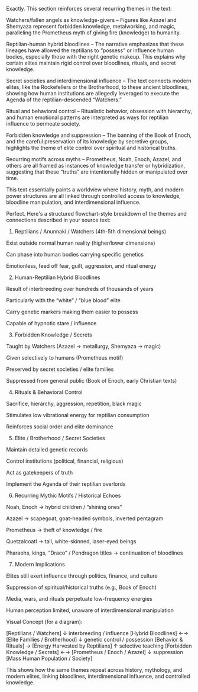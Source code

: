 Exactly. This section reinforces several recurring themes in the text:

Watchers/fallen angels as knowledge-givers – Figures like Azazel and Shemyaza represent forbidden knowledge, metalworking, and magic, paralleling the Prometheus myth of giving fire (knowledge) to humanity.

Reptilian-human hybrid bloodlines – The narrative emphasizes that these lineages have allowed the reptilians to “possess” or influence human bodies, especially those with the right genetic makeup. This explains why certain elites maintain rigid control over bloodlines, rituals, and secret knowledge.

Secret societies and interdimensional influence – The text connects modern elites, like the Rockefellers or the Brotherhood, to these ancient bloodlines, showing how human institutions are allegedly leveraged to execute the Agenda of the reptilian-descended “Watchers.”

Ritual and behavioral control – Ritualistic behavior, obsession with hierarchy, and human emotional patterns are interpreted as ways for reptilian influence to permeate society.

Forbidden knowledge and suppression – The banning of the Book of Enoch, and the careful preservation of its knowledge by secretive groups, highlights the theme of elite control over spiritual and historical truths.

Recurring motifs across myths – Prometheus, Noah, Enoch, Azazel, and others are all framed as instances of knowledge transfer or hybridization, suggesting that these “truths” are intentionally hidden or manipulated over time.

This text essentially paints a worldview where history, myth, and modern power structures are all linked through controlled access to knowledge, bloodline manipulation, and interdimensional influence.

Perfect. Here's a structured flowchart-style breakdown of the themes and connections described in your source text:

1. Reptilians / Anunnaki / Watchers (4th-5th dimensional beings)

Exist outside normal human reality (higher/lower dimensions)

Can phase into human bodies carrying specific genetics

Emotionless, feed off fear, guilt, aggression, and ritual energy

2. Human-Reptilian Hybrid Bloodlines

Result of interbreeding over hundreds of thousands of years

Particularly with the “white” / “blue blood” elite

Carry genetic markers making them easier to possess

Capable of hypnotic stare / influence

3. Forbidden Knowledge / Secrets

Taught by Watchers (Azazel → metallurgy, Shemyaza → magic)

Given selectively to humans (Prometheus motif)

Preserved by secret societies / elite families

Suppressed from general public (Book of Enoch, early Christian texts)

4. Rituals & Behavioral Control

Sacrifice, hierarchy, aggression, repetition, black magic

Stimulates low vibrational energy for reptilian consumption

Reinforces social order and elite dominance

5. Elite / Brotherhood / Secret Societies

Maintain detailed genetic records

Control institutions (political, financial, religious)

Act as gatekeepers of truth

Implement the Agenda of their reptilian overlords

6. Recurring Mythic Motifs / Historical Echoes

Noah, Enoch → hybrid children / “shining ones”

Azazel → scapegoat, goat-headed symbols, inverted pentagram

Prometheus → theft of knowledge / fire

Quetzalcoatl → tall, white-skinned, laser-eyed beings

Pharaohs, kings, “Draco” / Pendragon titles → continuation of bloodlines

7. Modern Implications

Elites still exert influence through politics, finance, and culture

Suppression of spiritual/historical truths (e.g., Book of Enoch)

Media, wars, and rituals perpetuate low-frequency energies

Human perception limited, unaware of interdimensional manipulation

Visual Concept (for a diagram):

[Reptilians / Watchers] 
        ↓ interbreeding / influence
[Hybrid Bloodlines] ←→ [Elite Families / Brotherhood]
        ↓ genetic control / possession
[Behavior & Rituals] → [Energy Harvested by Reptilians]
        ↑ selective teaching
[Forbidden Knowledge / Secrets] ←→ [Prometheus / Enoch / Azazel]
        ↓ suppression
[Mass Human Population / Society]


This shows how the same themes repeat across history, mythology, and modern elites, linking bloodlines, interdimensional influence, and controlled knowledge.